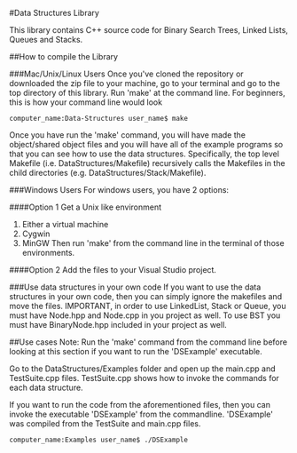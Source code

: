 #Data Structures Library

This library contains C++ source code for Binary Search Trees, Linked Lists,
Queues and Stacks. 

##How to compile the Library

###Mac/Unix/Linux Users
Once you've cloned the repository or downloaded the zip file to your machine,
go to your terminal and go to the top directory of this library. Run 'make' at the
command line. For beginners, this is how your command line would look

	computer_name:Data-Structures user_name$ make

Once you have run the 'make' command, you will have made the object/shared object files
and you will have all of the example programs so that you can see how to use the
data structures.  Specifically, the top level Makefile (i.e. DataStructures/Makefile)
recursively calls the Makefiles in the child directories (e.g. DataStructures/Stack/Makefile).

###Windows Users
For windows users, you have 2 options:

####Option 1
Get a Unix like environment
1. Either a virtual machine
2. Cygwin
3. MinGW
Then run 'make' from the command line in the terminal of those environments.

####Option 2
Add the files to your Visual Studio project.

###Use data structures in your own code
If you want to use the data structures in your own code, then you can simply ignore the 
makefiles and move the files.  IMPORTANT, in order to use LinkedList, Stack or Queue,
you must have Node.hpp and Node.cpp in you project as well.  To use BST you must have 
BinaryNode.hpp included in your project as well.

##Use cases
Note: Run the 'make' command from the command line before looking at this section if you want
to run the 'DSExample' executable.

Go to the DataStructures/Examples folder and open up the main.cpp and TestSuite.cpp files.
TestSuite.cpp shows how to invoke the commands for each data structure.

If you want to run the code from the aforementioned files, then you can invoke the executable
'DSExample' from the commandline.  'DSExample' was compiled from the TestSuite and main.cpp files.

	computer_name:Examples user_name$ ./DSExample


